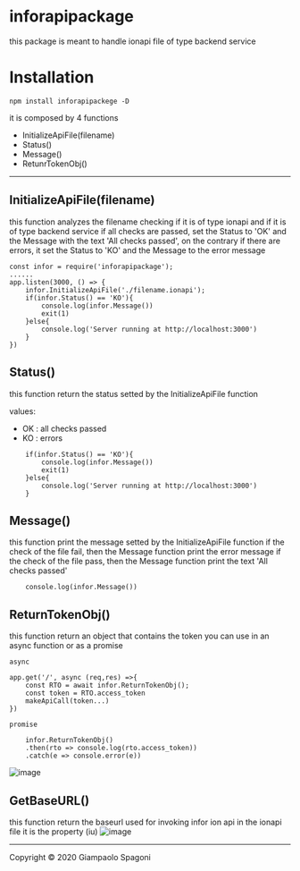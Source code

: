 # inforapipackage

this package is meant to handle ionapi file of type backend service

# Installation

` npm install inforapipackege -D `

it is composed by 4 functions

- InitializeApiFile(filename)
- Status()
- Message()
- RetunrTokenObj()

<hr>

## InitializeApiFile(filename)
this function analyzes the filename checking if it is of type ionapi and 
if it is of type backend service
if all checks are passed, set the Status to 'OK' and the Message with the text
'All checks passed', on the contrary if there are errors, it set the Status
to 'KO' and the Message to the error message

```
const infor = require('inforapipackage');
......
app.listen(3000, () => {
    infor.InitializeApiFile('./filename.ionapi');
    if(infor.Status() == 'KO'){
        console.log(infor.Message())
        exit(1)
    }else{
        console.log('Server running at http://localhost:3000')
    }
})
```

## Status()
this function return the status setted by the InitializeApiFile function

values:
- OK : all checks passed
- KO : errors

```
    if(infor.Status() == 'KO'){
        console.log(infor.Message())
        exit(1)
    }else{
        console.log('Server running at http://localhost:3000')
    }
```

## Message()
this function print the message setted by the InitializeApiFile function
if the check of the file fail, then the Message function print the error message
if the check of the file pass, then the Message function print the text 'All checks passed'

```
    console.log(infor.Message())
```

## ReturnTokenObj()
this function return an object that contains the token
you can use in an async function or as a promise

```
async

app.get('/', async (req,res) =>{
    const RTO = await infor.ReturnTokenObj();
    const token = RTO.access_token
    makeApiCall(token...)
})

promise

    infor.ReturnTokenObj()
    .then(rto => console.log(rto.access_token))
    .catch(e => console.error(e))
```

![image](https://user-images.githubusercontent.com/22134155/97788174-39f11c80-1bb7-11eb-8fd7-725c48b5b87d.png)


## GetBaseURL()
this function return the baseurl used for invoking infor ion api
in the ionapi file it is the property (iu)
![image](https://user-images.githubusercontent.com/22134155/97805611-7411fb00-1c57-11eb-84b9-a447fbb61c86.png)

<hr>
Copyright &copy; 2020 Giampaolo Spagoni
